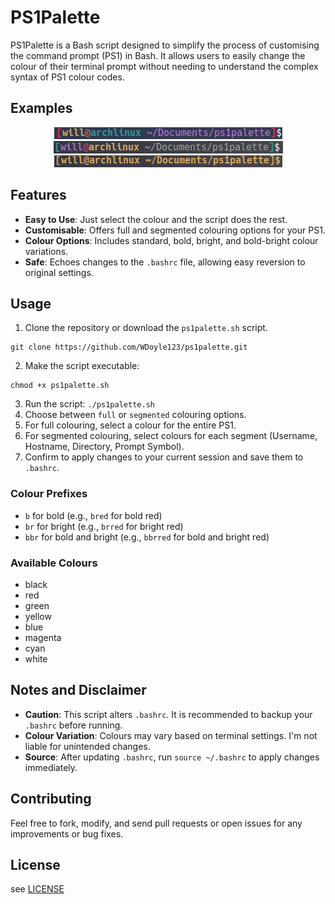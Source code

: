 # PS1Palette

PS1Palette is a Bash script designed to simplify the process of customising the command prompt (PS1) in Bash. It allows users to easily change the colour of their terminal prompt without needing to understand the complex syntax of PS1 colour codes.

## Examples
<p align="center">
	<img src="examples/example1.png" alt="example1.png">
	<img src="examples/example2.png" alt="example2.png">
	<img src="examples/example3.png" alt="example3.png">
</p>


## Features

- **Easy to Use**: Just select the colour and the script does the rest.
- **Customisable**: Offers full and segmented colouring options for your PS1.
- **Colour Options**: Includes standard, bold, bright, and bold-bright colour variations.
- **Safe**: Echoes changes to the `.bashrc` file, allowing easy reversion to original settings.

## Usage
1. Clone the repository or download the `ps1palette.sh` script.
```
git clone https://github.com/WDoyle123/ps1palette.git
```
2. Make the script executable:
```
chmod +x ps1palette.sh
```
3. Run the script: `./ps1palette.sh`
4. Choose between `full` or `segmented` colouring options.
5. For full colouring, select a colour for the entire PS1.
6. For segmented colouring, select colours for each segment (Username, Hostname, Directory, Prompt Symbol).
7. Confirm to apply changes to your current session and save them to `.bashrc`.

### Colour Prefixes

- `b` for bold (e.g., `bred` for bold red)
- `br` for bright (e.g., `brred` for bright red)
- `bbr` for bold and bright (e.g., `bbrred` for bold and bright red)

### Available Colours

- black
- red
- green
- yellow
- blue
- magenta
- cyan
- white

## Notes and Disclaimer

- **Caution**: This script alters `.bashrc`. It is recommended to backup your `.bashrc` before running.
- **Colour Variation**: Colours may vary based on terminal settings. I'm not liable for unintended changes.
- **Source**: After updating `.bashrc`, run `source ~/.bashrc` to apply changes immediately.

## Contributing

Feel free to fork, modify, and send pull requests or open issues for any improvements or bug fixes.

## License

see [LICENSE](LICENSE)

